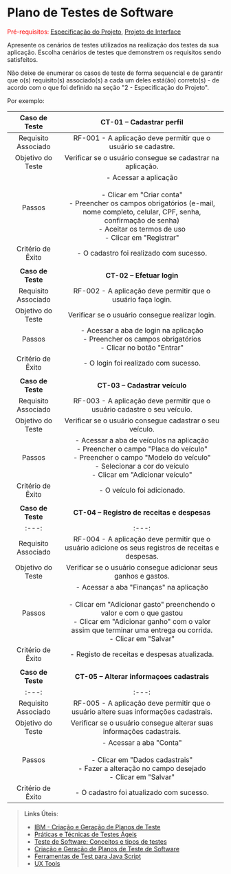 # Plano de Testes de Software

<span style="color:red">Pré-requisitos: <a href="2-Especificação do Projeto.md"> Especificação do Projeto</a></span>, <a href="3-Projeto de Interface.md"> Projeto de Interface</a>

Apresente os cenários de testes utilizados na realização dos testes da sua aplicação. Escolha cenários de testes que demonstrem os requisitos sendo satisfeitos.

Não deixe de enumerar os casos de teste de forma sequencial e de garantir que o(s) requisito(s) associado(s) a cada um deles está(ão) correto(s) - de acordo com o que foi definido na seção "2 - Especificação do Projeto". 

Por exemplo:
 
| **Caso de Teste** 	| **CT-01 – Cadastrar perfil** 	|
|:---:	|:---:	|
|	Requisito Associado 	| RF-001 - A aplicação deve permitir que o usuário se cadastre. |
| Objetivo do Teste 	| Verificar se o usuário consegue se cadastrar na aplicação. |
| Passos 	| - Acessar a aplicação <br> <br> - Clicar em "Criar conta" <br> - Preencher os campos obrigatórios (e-mail, nome completo, celular, CPF, senha, confirmação de senha) <br> - Aceitar os termos de uso <br> - Clicar em "Registrar" |
|Critério de Êxito | - O cadastro foi realizado com sucesso. |
|  	|  	|
| **Caso de Teste** 	| **CT-02 – Efetuar login**	|
|Requisito Associado | RF-002	- A aplicação deve permitir que o usuário faça login. |
| Objetivo do Teste 	| Verificar se o usuário consegue realizar login. |
| Passos 	| - Acessar a aba de login na aplicação <br> - Preencher os campos obrigatórios <br> - Clicar no botão "Entrar"
|Critério de Êxito | - O login foi realizado com sucesso. |
|   |    |
| **Caso de Teste** 	| **CT-03 – Cadastrar veículo**	|
|Requisito Associado | RF-003	- A aplicação deve permitir que o usuário cadastre o seu veículo. |
| Objetivo do Teste 	| Verificar se o usuário consegue cadastrar o seu veículo. |
| Passos 	| - Acessar a aba de veículos na aplicação <br> - Preencher o campo "Placa do veículo" <br> - Preencher o campo "Modelo do veículo" <br> - Selecionar a cor do veículo <br> - Clicar em "Adicionar veículo"
|Critério de Êxito | - O veículo foi adicionado. |
|   |    |
| **Caso de Teste** 	| **CT-04 – Registro de receitas e despesas** 	|
|:---:	|:---:	|
|	Requisito Associado 	| RF-004 - A aplicação deve permitir que o usuário adicione os seus registros de receitas e despesas. |
| Objetivo do Teste 	| Verificar se o usuário consegue adicionar seus ganhos e gastos. |
| Passos 	| - Acessar a aba "Finanças" na aplicação <br> <br> - Clicar em "Adicionar gasto" preenchendo o valor e com o que gastou <br> - Clicar em "Adicionar ganho" com o valor assim que terminar uma entrega ou corrida. <br> - Clicar em "Salvar"|
|Critério de Êxito | - Registo de receitas e despesas atualizada. |
|   |    |
| **Caso de Teste** 	| **CT-05 – Alterar informaçoes cadastrais** 	|
|:---:	|:---:	|
|	Requisito Associado 	| RF-005 - A aplicação deve permitir que o usuário altere suas informações cadastrais. |
| Objetivo do Teste 	| Verificar se o usuário consegue alterar suas informações cadastrais. |
| Passos 	| - Acessar a aba "Conta" <br> <br> - Clicar em "Dados cadastrais" <br> - Fazer a alteração no campo desejado <br> - Clicar em "Salvar" |
|Critério de Êxito | - O cadastro foi atualizado com sucesso. |


 
> **Links Úteis**:
> - [IBM - Criação e Geração de Planos de Teste](https://www.ibm.com/developerworks/br/local/rational/criacao_geracao_planos_testes_software/index.html)
> - [Práticas e Técnicas de Testes Ágeis](http://assiste.serpro.gov.br/serproagil/Apresenta/slides.pdf)
> -  [Teste de Software: Conceitos e tipos de testes](https://blog.onedaytesting.com.br/teste-de-software/)
> - [Criação e Geração de Planos de Teste de Software](https://www.ibm.com/developerworks/br/local/rational/criacao_geracao_planos_testes_software/index.html)
> - [Ferramentas de Test para Java Script](https://geekflare.com/javascript-unit-testing/)
> - [UX Tools](https://uxdesign.cc/ux-user-research-and-user-testing-tools-2d339d379dc7)
